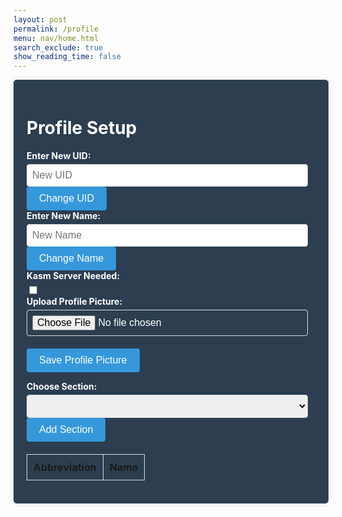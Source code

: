 ```yaml
---
layout: post
permalink: /profile
menu: nav/home.html
search_exclude: true
show_reading_time: false
---
```



<style>


  .profile-container {
      display: flex;
      justify-content: center;
      align-items: center;
  }


.profile-card {
      width: 100%;
      max-width: 600px;
      background-color: #2c3e50; /* Dark blue background */
      border: 1px solid #34495e; /* Darker border */
      border-radius: 5px;
      box-shadow: 0 0 10px rgba(0, 0, 0, 0.1);
      padding: 20px;
      color: #ffffff; /* White text */
  }




  .profile-card label {
      display: block;
      font-weight: bold;
      margin-bottom: 5px;
  }




  .profile-card input[type="text"],
  .profile-card input[type="file"],
  .profile-card select {
      width: calc(100% - 12px);
      padding: 8px;
      border: 1px solid #ddd;
      border-radius: 4px;
      font-size: 16px;
  }




  .profile-card button {
      background-color: #3498db; /* Blue button */
      color: #ffffff;
      border: none;
      border-radius: 4px;
      padding: 10px 20px;
      cursor: pointer;
      font-size: 16px;
  }




  .profile-card button:hover {
      background-color: #2980b9; /* Darker blue on hover */
  }




  .profile-table {
      width: 100%;
      margin-top: 20px;
      border-collapse: collapse;
  }




  .profile-table th,
  .profile-table td {
      border: 1px solid #ddd;
      padding: 10px;
      text-align: left;
  }




  .details-button {
      display: block;
      width: 100%;
      padding: 10px;
      margin-top: 20px;
      background-color: #3498db; /* Blue button */
      color: white;
      border: none;
      border-radius: 5px;
      cursor: pointer;
      text-align: center;
      text-decoration: none;
  }




  .details-button:hover {
      background-color: #2980b9; /* Darker blue on hover */
  }




  .profile-image-box {
      text-align: center;
      margin-top: 20px;
  }




  .profile-image-box img {
      max-width: 100%;
      height: auto;
      border-radius: 50%;
      border: 2px solid #34495e;
  }
  /* CSS styles remain unchanged */
</style>


<div class="profile-container">
  <!-- Profile Setup -->
  <div class="profile-card">
      <h1>Profile Setup</h1>
      <form>
          <div>
              <label for="newUid">Enter New UID:</label>
              <input type="text" id="newUid" placeholder="New UID">
              <button type="button" onclick="changeUid()">Change UID</button>
          </div>
           <div>
              <label for="newUid">Enter New Name:</label>
              <input type="text" id="newName" placeholder="New Name">
              <button type="button" onclick="changeName()">Change Name</button>
          </div>
          <div>
            <label for="kasmServerNeeded">Kasm Server Needed:</label>
            <input type="checkbox" id="kasmServerNeeded" onclick="toggleKasmServerNeeded()">
     </div> 
          <label for="profilePicture">Upload Profile Picture:</label>
          <input type="file" id="profilePicture" accept="image/*" onchange="previewProfilePicture(this)">
          <div class="profile-image-box" id="profileImageBox">
              <!-- Profile picture will be displayed here -->
          </div>
          <button type="button" onclick="saveProfilePicture()">Save Profile Picture</button>
          <p id="profile-message" style="color: red;"></p>
          <div>
              <label for="sectionDropdown">Choose Section:</label>
              <select id="sectionDropdown">
                  <!-- Options will be dynamically populated -->
              </select>
          </div>
          <div>
              <button type="button" onclick="addSection()">Add Section</button>
          </div>
          <table class="profile-table" id="profileTable">
              <thead>
                  <tr>
                      <th>Abbreviation</th>
                      <th>Name</th>
                  </tr>
              </thead>
              <tbody id="profileResult">
                  <!-- Table rows will be dynamically populated -->
              </tbody>
          </table>
      </form>
  </div>
</div>





<script type="module">
   // Import fetchOptions from config.js
   import { pythonURI, fetchOptions } from '{{site.baseurl}}/assets/js/api/config.js';


   // Global variable to hold predefined sections
   let predefinedSections = [];


   // Function to fetch  sections from kasm2_backend
   async function fetchPredefinedSections() {
       const URL = `${pythonURI}/api/section`;


       try {
           const response = await fetch(URL, fetchOptions);
           if (!response.ok) {
               throw new Error(`Failed to fetch predefined sections: ${response.status}`);
           }


           return await response.json();
       } catch (error) {
           console.error('Error fetching predefined sections:', error.message);
           return []; // Return empty array on error
       }
   }


   // Function to populate section dropdown menu
   function populateSectionDropdown(predefinedSections) {
       const sectionDropdown = document.getElementById('sectionDropdown');
       sectionDropdown.innerHTML = ''; // Clear existing options


       predefinedSections.forEach(section => {
           const option = document.createElement('option');
           option.value = section.abbreviation;
           option.textContent = `${section.abbreviation} - ${section.name}`;
           sectionDropdown.appendChild(option);
       });


       // Display sections in the table
       displayProfileSections();
   }


   // Global variable to hold user sections
   let userSections = [];


   // Function to add a section
   window.addSection = async function () {
       const dropdown = document.getElementById('sectionDropdown');
       const selectedOption = dropdown.options[dropdown.selectedIndex];
       const abbreviation = selectedOption.value;
       const name = selectedOption.textContent.split(' ').slice(1).join(' ');


       if (!abbreviation || !name) {
           document.getElementById('profile-message').textContent = 'Please select a section from the dropdown.';
           return;
       }


       // Clear error message
       document.getElementById('profile-message').textContent = '';


       // Add section to userSections array if not already added
       const sectionExists = userSections.some(section => section.abbreviation === abbreviation && section.name === name);
       if (!sectionExists) {
           userSections.push({ abbreviation, name });


           // Display added section in the table
           displayProfileSections();


           // Save sections immediately
           await saveSections();
       }
   }


   // Function to display added sections in the table
   function displayProfileSections() {
       const tableBody = document.getElementById('profileResult');
       tableBody.innerHTML = ''; // Clear existing rows


       userSections.forEach(section => {
           const tr = document.createElement('tr');
           const abbreviationCell = document.createElement('td');
           const nameCell = document.createElement('td');


           abbreviationCell.textContent = section.abbreviation;
           nameCell.textContent = section.name;


           tr.appendChild(abbreviationCell);
           tr.appendChild(nameCell);


           tableBody.appendChild(tr);
       });
   }


   // Function to save sections in the specified format
   async function saveSections() {
       const sectionAbbreviations = userSections.map(section => section.abbreviation);


       const sectionsData = {
           sections: sectionAbbreviations
       };


       const URL = `${pythonURI}/api/user/section`; // Adjusted endpoint


       const options = {
           ...fetchOptions,
           method: 'POST',
           headers: {
               ...fetchOptions.headers,
               'Content-Type': 'application/json',
           },
           body: JSON.stringify(sectionsData)
       };


       try {
           const response = await fetch(URL, options);
           if (!response.ok) {
               throw new Error(`Failed to save sections: ${response.status}`);
           }
           console.log('Sections saved successfully!');


           // Fetch updated data and update table immediately after saving
           await fetchDataAndPopulateTable();
       } catch (error) {
           console.error('Error saving sections:', error.message);
           // Handle error display or fallback mechanism
       }
   }


   // Function to fetch data from backend and populate table
   async function fetchDataAndPopulateTable() {
       const URL = `${pythonURI}/api/user/section`; // Endpoint to fetch sections data


       try {
           const response = await fetch(URL, fetchOptions);
           if (!response.ok) {
               throw new Error(`Failed to fetch sections: ${response.status}`);
           }


           const sectionsData = await response.json();
           updateTableWithData(sectionsData); // Call function to update table with fetched data
       } catch (error) {
           console.error('Error fetching sections:', error.message);
           // Handle error display or fallback mechanism
       }
   }


   // Function to update table with fetched data
   function updateTableWithData(data) {
       const tableBody = document.getElementById('profileResult');
       tableBody.innerHTML = ''; // Clear existing rows


       data.sections.forEach(section => {
           const tr = document.createElement('tr');
           const abbreviationCell = document.createElement('td');
           const nameCell = document.createElement('td');


           abbreviationCell.textContent = section.abbreviation;
           nameCell.textContent = section.name;


           tr.appendChild(abbreviationCell);
           tr.appendChild(nameCell);


           tableBody.appendChild(tr);
       });
   }


   // Function to fetch user profile data
   async function fetchUserProfile() {
       const URL = `${pythonURI}/api/id/pfp`; // Endpoint to fetch user profile data


       try {
           const response = await fetch(URL, fetchOptions);
           if (!response.ok) {
               throw new Error(`Failed to fetch user profile: ${response.status}`);
           }


           const profileData = await response.json();
           displayUserProfile(profileData);
       } catch (error) {
           console.error('Error fetching user profile:', error.message);
           // Handle error display or fallback mechanism
       }
   }


   // Function to display user profile data
   function displayUserProfile(profileData) {
       const profileImageBox = document.getElementById('profileImageBox');
       if (profileData.pfp) {
           const img = document.createElement('img');
           img.src = `data:image/jpeg;base64,${profileData.pfp}`;
           img.alt = 'Profile Picture';
           profileImageBox.innerHTML = ''; // Clear existing content
           profileImageBox.appendChild(img); // Append new image element
       } else {
           profileImageBox.innerHTML = '<p>No profile picture available.</p>';
       }


       // Display other profile information as needed
       // Example: Update HTML elements with profileData.username, profileData.email
   }


   // Function to save profile picture
   window.saveProfilePicture = async function () {
       const fileInput = document.getElementById('profilePicture');
       const file = fileInput.files[0];
       if (!file) return;


       try {
           const base64String = await convertToBase64(file);
           await sendProfilePicture(base64String);
           console.log('Profile picture uploaded successfully!');
           // Update UI immediately after successful upload
           const profileImage = document.getElementById('profileImage');
           profileImage.src = base64String; // Set the src attribute directly


           // Fetch image data from backend
           const imageData = await fetchProfilePictureData(); // Implement this function


           // Process imageData as needed
           console.log('Image data from backend:', imageData);
       } catch (error) {
           console.error('Error uploading profile picture:', error.message);
           // Handle error display or fallback mechanism
       }
   }


   // Function to fetch profile picture data
   async function fetchProfilePictureData() {
       try {
           const response = await fetch('/api/id/pfp', {
               method: 'GET',
               headers: {
                   'Content-Type': 'application/json',
                   // Include any necessary authorization headers if required
               },
           });
           if (!response.ok) {
               throw new Error('Failed to fetch profile picture data');
           }
           const imageData = await response.json();
           return imageData; // Assuming the backend returns JSON data
       } catch (error) {
           console.error('Error fetching profile picture data:', error.message);
           throw error;
       }
   }


   // Function to convert file to base64
   async function convertToBase64(file) {
       return new Promise((resolve, reject) => {
           const reader = new FileReader();
           reader.onload = () => resolve(reader.result.split(',')[1]); // Remove the prefix part of the result
           reader.onerror = error => reject(error);
           reader.readAsDataURL(file);
       });
   }


   // Function to send profile picture to server
   async function sendProfilePicture(base64String) {
       const URL = `${pythonURI}/api/id/pfp`; // Adjust endpoint as needed
       const options = {
           ...fetchOptions,
           method: 'PUT',
           headers: {
               'Content-Type': 'application/json',
               // Add any other headers if necessary
           },
           body: JSON.stringify({ pfp: base64String })
       };


       try {
           const response = await fetch(URL, options);
           if (!response.ok) {
               throw new Error(`Failed to upload profile picture: ${response.status}`);
           }
           console.log('Profile picture uploaded successfully!');
           // Handle success response as needed
       } catch (error) {
           console.error('Error uploading profile picture:', error.message);
           // Handle error display or fallback mechanism
       }
   }


   // Function to preview profile picture
   window.previewProfilePicture = function(input) {
       const file = input.files[0];
       if (file) {
           const reader = new FileReader();
           reader.onload = function() {
               const profileImageBox = document.getElementById('profileImageBox');
               profileImageBox.innerHTML = `<img src="${reader.result}" alt="Profile Picture">`;
           };
           reader.readAsDataURL(file);
       }
   }

     window.changeName = async function() {
     const newName = document.getElementById('newName').value.trim();
     const URL = `${pythonURI}/api/user`; // Adjusted endpoint


     if (!newName) {
         alert('Please enter a new name.');
         return;
     }


     const data = { name : newName };


     const options = {
         ...fetchOptions,
         method: 'PUT',
         headers: {
             ...fetchOptions.headers,
             'Content-Type': 'application/json',
         },
         body: JSON.stringify(data)
     };


     try {
         const response = await fetch(URL, options);
         if (!response.ok) {
             throw new Error(`Failed to change UID: ${response.status}`);
         }
         console.log('Name changed successfully!');


         // Optionally, refresh data or UI after UID change
     } catch (error) {
         console.error('Error changing UID:', error.message);
         // Handle error display or fallback mechanism
     }
 };

   window.changeUid = async function() {
     const newUid = document.getElementById('newUid').value.trim();
     const URL = `${pythonURI}/api/user`; // Adjusted endpoint


     if (!newUid) {
         alert('Please enter a new UID.');
         return;
     }


     const data = { uid: newUid };


     const options = {
         ...fetchOptions,
         method: 'PUT',
         headers: {
             ...fetchOptions.headers,
             'Content-Type': 'application/json',
         },
         body: JSON.stringify(data)
     };


     try {
         const response = await fetch(URL, options);
         if (!response.ok) {
             throw new Error(`Failed to change UID: ${response.status}`);
         }
         console.log('UID changed successfully!');


         // Optionally, refresh data or UI after UID change
     } catch (error) {
         console.error('Error changing UID:', error.message);
         // Handle error display or fallback mechanism
     }
 };

 window.fetchKasmServerNeeded = async function() {
    const URL = `${pythonURI}/api/id`; // Adjusted endpoint

    try {
        const response = await fetch(URL, fetchOptions);
        if (!response.ok) {
            throw new Error(`Failed to fetch kasm_server_needed: ${response.status}`);
        }

        const userData = await response.json();
        const kasmServerNeeded = userData.kasm_server_needed 

        // Update checkbox state based on fetched value
        const checkbox = document.getElementById('kasmServerNeeded');
        checkbox.checked = kasmServerNeeded;
    } catch (error) {
        console.error('Error fetching kasm_server_needed:', error.message);
        // Handle error display or fallback mechanism
    }
};

// Function to toggle kasm_server_needed attribute on checkbox change
window.toggleKasmServerNeeded = async function() {
    const checkbox = document.getElementById('kasmServerNeeded');
    const newKasmServerNeeded = checkbox.checked;

    const URL = `${pythonURI}/api/user`; // Adjusted endpoint

    const data = {
        kasm_server_needed: newKasmServerNeeded
    };

    const options = {
        ...fetchOptions,
        method: 'PUT',
        headers: {
            ...fetchOptions.headers,
            'Content-Type': 'application/json',
        },
        body: JSON.stringify(data)
    };

    try {
        const response = await fetch(URL, options);
        if (!response.ok) {
            throw new Error(`Failed to update kasm_server_needed: ${response.status}`);
        }
        console.log('Kasm Server Needed updated successfully!');
    } catch (error) {
        console.error('Error updating kasm_server_needed:', error.message);
        // Handle error display or fallback mechanism
    }
};



   // Call fetchPredefinedSections and initializeProfileSetup when DOM content is loaded
   document.addEventListener('DOMContentLoaded', async function () {
       try {
           predefinedSections = await fetchPredefinedSections();
           console.log('Predefined Sections:', predefinedSections);
           populateSectionDropdown(predefinedSections); // Populate dropdown with fetched sections
           await fetchUserProfile(); // Fetch user profile data
           await fetchDataAndPopulateTable(); // Fetch and populate table with user sections
           await fetchKasmServerNeeded();
       } catch (error) {
           console.error('Initialization error:', error.message);
           // Handle initialization error gracefully
       }
   });


</script>
